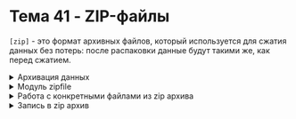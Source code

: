 # Тема 41 - ZIP-файлы

`[zip]` - это формат архивных файлов, который используется для сжатия данных без потерь: после распаковки данные будут такими же, как перед сжатием. 

<details>
  <summary>Архивация данных</summary>

1. `[Архивация данных]` - это упаковка нескольких файлов в один файл или поток — архив.  
   
3. `[Архивный файл]` - это специальным образом организованный файл, содержащий в себе один или несколько файлов в сжатом или несжатом виде и служебную информацию об именах файлов, дате и времени их создания или модификации, размерах и т.д.  
   
4. `[Степень сжатия файла]` - это мера того, насколько сильно файл был сжат при процессе архивации или сжатия данных. Это обычно выражается в процентах или в коэффициенте сжатия.  

Чем выше степень сжатия, тем больше данных удалено или сокращено в файле, и, следовательно, меньше размер файла. Например, если файл изначально был 100 МБ и после сжатия его размер составляет 20 МБ, это означает, что файл сжался до 20% от своего исходного размера, и его степень сжатия составляет 80%.

5. `[Архивация (упаковка)]` -  помещение (загрузка) исходных файлов в архивный файл в сжатом или несжатом виде.  

6. `[Разархивация (распаковка)]` - то процесс извлечения файлов из архивного файла обратно в их исходное состояние после архивации.

7. `[Архиваторы]` -  это программы или инструменты, которые предназначены для создания, открытия, просмотра, изменения, извлечения и управления архивными файлами (WinRAR, 7-Zip, WinZip, PeaZip, и другие).

#

### Отличие сжатия от архивации:

`[Сжатие файла]:`

- Сжатие файла - это процесс уменьшения размера файла путем удаления избыточных или повторяющихся данных без объединения с другими файлами.  
- Цель сжатия файла - уменьшить его размер, чтобы сэкономить место на диске или ускорить передачу файла через сеть.  
- Сжатие обычно применяется к одному файлу, и результатом процесса является сжатый файл.


`[Архивайия файла]:`

- Архивация файла - это процесс объединения одного или нескольких файлов в один архивный файл с последующим сжатием данных.  
- Цель архивации - уменьшить размер группы файлов и/или организовать их в один файл для удобства хранения и передачи.  
- Архивация может включать в себя сжатие файлов, но также может включать другие операции, такие как шифрование данных или добавление метаданных к файлам.  
- Результатом процесса архивации является архивный файл, который содержит один или несколько файлов в сжатом виде.

Таким образом, основное различие между сжатием файла и архивацией файла заключается в том, что сжатие применяется к одному файлу для уменьшения его размера, в то время как архивация объединяет несколько файлов в один архивный файл для упрощения управления данными.


</details>
<details>
  <summary>Модуль zipfile</summary>

`[zipfile]` - модуль предоставляет инструменты для работы с ZIP-архивами. Основное преимущество данного модуля заключается в том, что он позволяет работать с архивом, как с обычной папкой, содержащей файлы и другие каталоги.

- `[ZipFile(filename, mode='r', compression=ZIP_STORED, allowZip64=True)]` - это основной объект, предоставляемый модулем zipfile, который позволяет работать с zip архивами в Python.

     - `[filename]` - параметр определяющий файл, с которым будет работать ZipFile объект.
     - `[mode=]` - режим доступа к файлу (чтение 'r', запись 'w', добавление 'a')
     - `[compression=]` - пределяет метод сжатия для новых файлов, по умолчанию используется без сжатия (ZIP_STORED)
     - `[allowZip64=]` - указывает, разрешено ли использование формата ZIP64 для архивов, которые превышают размер 4 ГБ, о умолчанию True.

Объекты ZipFile похожи на файловые объекты, возвращаемые функцией open()

```
from zipfile import ZipFile

with ZipFile('test.zip') as zip_file:
    pass
```
#
### Основные методы Модуля zipfile  

1. `[printdir()]` - выводит таблицу с информацией о содержимом архива: полные названия файлов (File Name) с указанием даты изменения (Modified) и размера в байтах (Size).
```
from zipfile import ZipFile

with ZipFile('test.zip') as zip_file:
    zip_file.printdir()
```

#

2. `[infolist()]` - позволяет получить информацию о файлах из архива в виде списка специальных объектов (тип ZipInfo. Объект ZipInfo является итерируемым), которые содержат дополнительную информацию о каждом файле:

      - `[file_size]` - размер начального файла в байтах
      - `[compress_size]` - размер сжатого файла в байтах
      - `[filename]` - имя файла
      - `[date_time]` - дата изменения файла, представляет из себя кортеж (год, месяц, день, час, минута, секунда).
      - `[is_dir()]` - проверяет тип объекта: файл или папка. Он возвращает True, если объект является папкой, или False в противном случае.
```
from zipfile import ZipFile

with ZipFile('test.zip') as zip_file:
    info = zip_file.infolist()
    print(info[6].file_size)                # размер начального файла в байтах
    print(info[6].compress_size)            # размер сжатого файла в байтах
    print(info[6].filename)                 # имя файла
    print(info[6].date_time)                # дата изменения файла
    print(info[6].is_dir())
```

#

3. `[namelist()]` - возвращает список названий файлов и директорий, содержащихся в архиве. Метод получает список имен файлов в архиве, и затем итерируется по этому списку, выводя каждое имя файла или директории. Объект namelist итерируется.
```
from zipfile import ZipFile

with ZipFile('test.zip') as zip_file:
    info = zip_file.namelist()
    print(*info, sep='\n')
```

#

4. `[getinfo()]` - позволяет получить информацию о конкретном файле по его имени в архиве. Возвращает итерируемый объект ZipInfo. Так же обладает атриибутами `[file_size]`, `[compress_size]`, `[filename]`, `[date_time]` и `[is_dir()]`.
```
from zipfile import ZipFile

with ZipFile('test.zip') as zip_file:
    info = zip_file.namelist()                # получаем названия всех файлов архива
    last_file = zip_file.getinfo(info[-4])    # получаем информацию об отдельном файле
    print(last_file.file_size)
    print(last_file.compress_size)
    print(last_file.filename)
    print(last_file.date_time)
```

При вызове метода getinfo('file1.txt') мы получаем объект zipfile.ZipInfo, который содержит всю доступную информацию о файле 'file1.txt' в архиве example.zip. Затем мы можем использовать атрибуты этого объекта, такие как filename, file_size, compress_size, date_time и другие, чтобы получить конкретную информацию о файле.

</details>
<details>
  <summary>Работа с конкретными файлами из zip архива</summary>

### Чтение данных из конкретного файла
- Для чтения конкретного файла из ZIP-архива в Python можно использовать вложенный блок with.
```
from zipfile import ZipFile

with ZipFile('test.zip') as zip_file:
    with zip_file.open('test/Разные файлы/astros.json') as file:
        print(file.read().decode('utf-8'))
```
1. Внешний блок with открывает ZIP-архив и создает объект ZipFile, который представляет собой интерфейс для работы с архивом.
2. Вложенный блок with открывает конкретный файл из архива, указывая его полный путь внутри архива.
3. Файл открывается в бинарном режиме (для чтения байтов), поэтому для удобства чтения его содержимого в текстовом виде часто используется метод decode() с указанием соответствующей кодировки.
4. Далее можно работать с содержимым файла в соответствии с его типом, будь то текстовый файл, JSON, изображение или что-то еще.
5. Узнать путь к файлу можно при помощи отдельного блока `[with]` и использования метода `[printdir()]`:
```
from zipfile import ZipFile

with ZipFile('test.zip') as zip_file:
    zip_file.printdir()
```

</details>
<details>
  <summary>Запись в zip архив</summary>
- Для записи данных в zip архив требуется соблюсти несколько условий:

   - Первое - нужно знать, что архив будет создан в директории с программой. При необходимости нужно перейти в другую директорию принудительно.
   - Второе - Файлы, которые необходимо заархивировать, должны находиться в той же директории,в которой планируется создание или изменение архива. Если файл не будет найдет, возникнет исключение `[FileNotFoundError]`
   - Для записи файлов необходимо создать объект ZipFile в режимах mode='w' или mode='a'.
   - Для добавления файлов в уже существующий архив необходимо создать объект ZipFile в режиме mode='a'
#
- `[write(name, new_name)]` - Метод для записи файла в архив. В качестве аргумента принимает имя файла, который нужно записать в архив. У метода есть второй необязательный аргкмент, меняющий название исходного, записываемого файла на произвольное.
```
from zipfile import ZipFile

with ZipFile('archive.zip', mode='a') as zip_file:
    zip_file.write('program.py')
    zip_file.write('lse.jpeg')
    print(zip_file.namelist())   # ['program.py', 'lse.jpeg']
    zip_file.write('program.py', 'new_program.py')
    print(zip_file.namelist())    # ['new_program.py', 'lse1.jpeg']
```
cоздает в папке с программой архив с именем archive.zip и записывает в него содержимое файлов program.py и lse.jpeg, которые так же находятся в папке с программой, а затем выводит список всех файлов данного архива.

</details>











  
